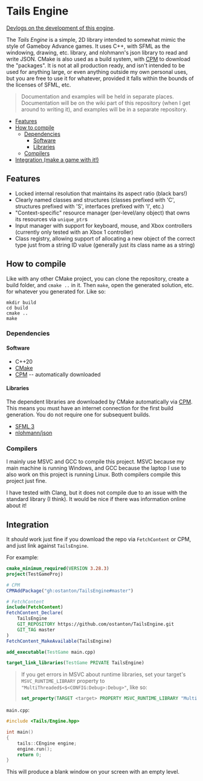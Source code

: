 # Tails Engine

[Devlogs on the development of this engine](https://www.youtube.com/playlist?list=PL8y2eQUFF8A-a4O3URQ2i6lYfzapD0ouc).

The *Tails Engine* is a simple, 2D library intended to somewhat mimic the style of Gameboy Advance games. It uses C++, with SFML as the windowing, drawing, etc. library, and nlohmann's json library to read and write JSON. CMake is also used as a build system, with [CPM](https://github.com/cpm-cmake/CPM.cmake) to download the "packages". It is not at all production ready, and isn't intended to be used for anything large, or even anything outside my own personal uses, but you are free to use it for whatever, provided it falls within the bounds of the licenses of SFML, etc.

> Documentation and examples will be held in separate places. Documentation will be on the wiki part of this repository (when I get around to writing it), and examples will be in a separate repository.

- [Features](#features)
- [How to compile](#how-to-compile)
  - [Dependencies](#dependencies)
    - [Software](#software)
    - [Libraries](#libraries)
  - [Compilers](#compilers)
- [Integration (make a game with it!)](#integration)

## Features

- Locked internal resolution that maintains its aspect ratio (black bars!)
- Clearly named classes and structures (classes prefixed with 'C', structures prefixed with 'S', interfaces prefixed with 'I', etc.)
- "Context-specific" resource manager (per-level/any object) that owns its resources via `unique_ptr`s
- Input manager with support for keyboard, mouse, and Xbox controllers (currently only tested with an Xbox 1 controller)
- Class registry, allowing support of allocating a new object of the correct type just from a string ID value (generally just its class name as a string)

## How to compile

Like with any other CMake project, you can clone the repository, create a build folder, and `cmake ..` in it. Then `make`, open the generated solution, etc. for whatever you generated for. Like so:
```
mkdir build
cd build
cmake ..
make
```

### Dependencies

#### Software

- C++20
- [CMake](https://cmake.org/)
- [CPM](https://github.com/cpm-cmake/CPM.cmake) -- automatically downloaded

#### Libraries

The dependent libraries are downloaded by CMake automatically via [CPM](https://github.com/cpm-cmake/CPM.cmake). This means you must have an internet connection for the first build generation. You do not require one for subsequent builds.

- [SFML 3](https://www.sfml-dev.org/)
- [nlohmann/json](https://github.com/nlohmann/json)

### Compilers

I mainly use MSVC and GCC to compile this project. MSVC because my main machine is running Windows, and GCC because the laptop I use to also work on this project is running Linux. Both compilers compile this project just fine.

I have tested with Clang, but it does not compile due to an issue with the standard library (I think). It would be nice if there was information online about it!

## Integration

It *should* work just fine if you download the repo via `FetchContent` or CPM, and just link against `TailsEngine`.

For example:

```cmake
cmake_minimum_required(VERSION 3.28.3)
project(TestGameProj)

# CPM
CPMAddPackage("gh:ostanton/TailsEngine#master")

# FetchContent
include(FetchContent)
FetchContent_Declare(
    TailsEngine
    GIT_REPOSITORY https://github.com/ostanton/TailsEngine.git
    GIT_TAG master
)
FetchContent_MakeAvailable(TailsEngine)

add_executable(TestGame main.cpp)

target_link_libraries(TestGame PRIVATE TailsEngine)
```

> If you get errors in MSVC about runtime libraries, set your target's `MSVC_RUNTIME_LIBRARY` property to `"MultiThreaded$<$<CONFIG:Debug>:Debug>"`, like so:
> ```cmake
> set_property(TARGET <target> PROPERTY MSVC_RUNTIME_LIBRARY "MultiThreaded$<$<CONFIG:Debug>:Debug>")
> ```

`main.cpp`:
```cpp
#include <Tails/Engine.hpp>

int main()
{
    tails::CEngine engine;
    engine.run();
    return 0;
}
```
This will produce a blank window on your screen with an empty level.
